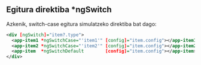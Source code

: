 ## Egitura direktiba *ngSwitch

Azkenik, switch-case egitura simulatzeko direktiba bat dago:

```xml
<div [ngSwitch]="item?.type">
  <app-item1 *ngSwitchCase="'item1'" [config]="item.config"></app-item1>
  <app-item2 *ngSwitchCase="'item2'" [config]="item.config"></app-item2>
  <app-item  *ngSwitchDefault        [config]="item.config"></app-item>
</div>
```

